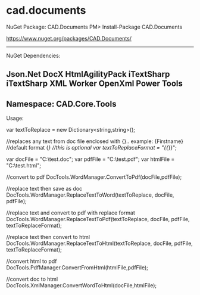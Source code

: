 # cad.documents

NuGet Package: CAD.Documents
PM> Install-Package CAD.Documents

https://www.nuget.org/packages/CAD.Documents/

----------------------------------------------------------------
NuGet Dependencies:

Json.Net
DocX
HtmlAgilityPack
iTextSharp
iTextSharp XML Worker
OpenXml Power Tools
---------------------------------------------------------

Namespace: CAD.Core.Tools
----------------------------------------------------
Usage:

var textToReplace = new Dictionary<string,string>();

//replaces any text from doc file enclosed with {}.. example: {Firstname}
//default format {*}
//this is optional
var textToReplaceFormat = "{{*}}"; 

var docFile = "C:\test.doc";
var pdfFile = "C:\test.pdf";
var htmlFile = "C:\test.html";

//convert to pdf
DocTools.WordManager.ConvertToPdf(docFile,pdfFile);

//replace text then save as doc
DocTools.WordManager.ReplaceTextToWord(textToReplace, docFile, pdfFile);

//replace text and convert to pdf with replace format
DocTools.WordManager.ReplaceTextToPdf(textToReplace, docFile, pdfFile, textToReplaceFormat);

//replace text then convert to html
DocTools.WordManager.ReplaceTextToHtml(textToReplace, docFile, pdfFile, textToReplaceFormat);

//convert html to pdf
DocTools.PdfManager.ConvertFromHtml(htmlFile,pdfFile);

//convert doc to html
DocTools.XmlManager.ConvertWordToHtml(docFile,htmlFile);

